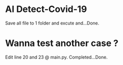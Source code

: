 # AI Detect-Covid-19
Save all file to 1 folder and excute and...Done.
# Wanna test another case ? 
Edit line 20 and 23 @ main.py. Completed...Done.

